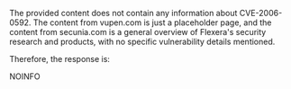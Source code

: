 The provided content does not contain any information about CVE-2006-0592. The content from vupen.com is just a placeholder page, and the content from secunia.com is a general overview of Flexera's security research and products, with no specific vulnerability details mentioned.

Therefore, the response is:

NOINFO